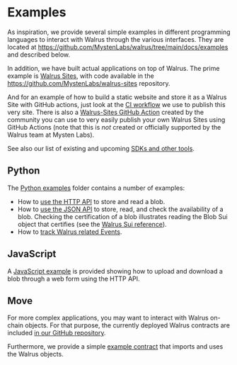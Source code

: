 # Examples

As inspiration, we provide several simple examples in different programming languages to interact
with Walrus through the various interfaces. They are located at
<https://github.com/MystenLabs/walrus/tree/main/docs/examples> and described below.

In addition, we have built actual applications on top of Walrus. The prime example is [Walrus
Sites](../walrus-sites/intro.md), with code available in the
<https://github.com/MystenLabs/walrus-sites> repository.

And for an example of how to build a static website and store it as a Walrus Site with GitHub
actions, just look at the [CI
workflow](https://github.com/MystenLabs/walrus-docs/blob/main/.github/workflows/publish.yaml) we use
to publish this very site. There is also a [Walrus-Sites GitHub
Action](https://github.com/zktx-io/walrus-sites-ga) created by the community you can use to very
easily publish your own Walrus Sites using GitHub Actions (note that this is *not* created or
officially supported by the Walrus team at Mysten Labs).

See also our list of existing and upcoming [SDKs and other tools](./sdks.md).

## Python

The [Python examples](https://github.com/MystenLabs/walrus/tree/main/docs/examples/python) folder
contains a number of examples:

- How to [use the HTTP
  API](https://github.com/MystenLabs/walrus/blob/main/docs/examples/python/hello_walrus_webapi.py)
  to store and read a blob.
- How to [use the JSON
  API](https://github.com/MystenLabs/walrus/blob/main/docs/examples/python/hello_walrus_jsonapi.py)
  to store, read, and check the availability of a blob. Checking the certification of a blob
  illustrates reading the Blob Sui object that certifies (see the [Walrus Sui
  reference](../dev-guide/sui-struct.md)).
- How to [track Walrus related
  Events](https://github.com/MystenLabs/walrus/blob/main/docs/examples/python/track_walrus_events.py).

## JavaScript

A [JavaScript example](https://github.com/MystenLabs/walrus/tree/main/docs/examples/javascript) is
provided showing how to upload and download a blob through a web form using the HTTP API.

## Move

For more complex applications, you may want to interact with Walrus on-chain objects. For that
purpose, the currently deployed Walrus contracts are included [in our GitHub
repository](https://github.com/MystenLabs/walrus/tree/main/contracts).

Furthermore, we provide a simple [example
contract](https://github.com/MystenLabs/walrus/tree/main/docs/examples/move) that imports and uses
the Walrus objects.
